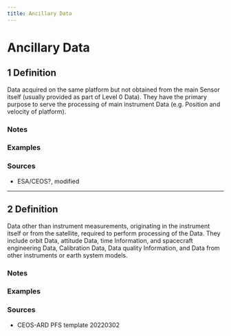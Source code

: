 ```yaml
---
title: Ancillary Data
---
```


# Ancillary Data

## 1 Definition

Data acquired on the same platform but not obtained from the main Sensor itself (usually provided as part of Level 0 Data). They have the primary purpose to serve the processing of main instrument Data (e.g. Position and velocity of platform).

### Notes 

### Examples 

### Sources
- ESA/CEOS?, modified

___

## 2 Definition

Data other than instrument measurements, originating in the instrument itself or from the satellite, required to perform processing of the Data. They include orbit Data, attitude Data, time Information, and spacecraft engineering Data, Calibration Data, Data quality Information, and Data from other instruments or earth system models.

### Notes 

### Examples 

### Sources
- CEOS-ARD PFS template 20220302
